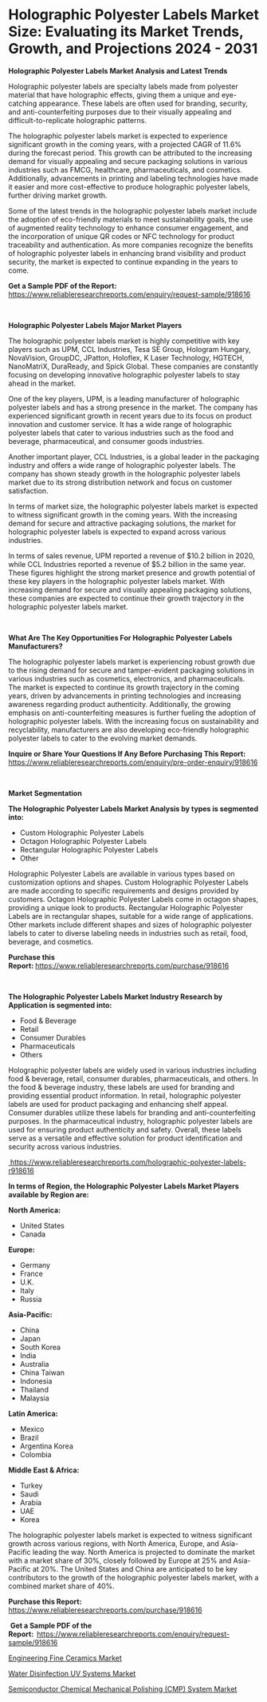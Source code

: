 <p><h1>Holographic Polyester Labels Market Size: Evaluating its Market Trends, Growth, and Projections 2024 - 2031</h1></p><p><strong>Holographic Polyester Labels Market Analysis and Latest Trends</strong></p>
<p><p>Holographic polyester labels are specialty labels made from polyester material that have holographic effects, giving them a unique and eye-catching appearance. These labels are often used for branding, security, and anti-counterfeiting purposes due to their visually appealing and difficult-to-replicate holographic patterns.</p><p>The holographic polyester labels market is expected to experience significant growth in the coming years, with a projected CAGR of 11.6% during the forecast period. This growth can be attributed to the increasing demand for visually appealing and secure packaging solutions in various industries such as FMCG, healthcare, pharmaceuticals, and cosmetics. Additionally, advancements in printing and labeling technologies have made it easier and more cost-effective to produce holographic polyester labels, further driving market growth.</p><p>Some of the latest trends in the holographic polyester labels market include the adoption of eco-friendly materials to meet sustainability goals, the use of augmented reality technology to enhance consumer engagement, and the incorporation of unique QR codes or NFC technology for product traceability and authentication. As more companies recognize the benefits of holographic polyester labels in enhancing brand visibility and product security, the market is expected to continue expanding in the years to come.</p></p>
<p><strong>Get a Sample PDF of the Report:&nbsp;</strong> <a href="https://www.reliableresearchreports.com/enquiry/request-sample/918616">https://www.reliableresearchreports.com/enquiry/request-sample/918616</a></p>
<p>&nbsp;</p>
<p><strong>Holographic Polyester Labels Major Market Players</strong></p>
<p><p>The holographic polyester labels market is highly competitive with key players such as UPM, CCL Industries, Tesa SE Group, Hologram Hungary, NovaVision, GroupDC, JPatton, Holoflex, K Laser Technology, HGTECH, NanoMatriX, DuraReady, and Spick Global. These companies are constantly focusing on developing innovative holographic polyester labels to stay ahead in the market.</p><p>One of the key players, UPM, is a leading manufacturer of holographic polyester labels and has a strong presence in the market. The company has experienced significant growth in recent years due to its focus on product innovation and customer service. It has a wide range of holographic polyester labels that cater to various industries such as the food and beverage, pharmaceutical, and consumer goods industries.</p><p>Another important player, CCL Industries, is a global leader in the packaging industry and offers a wide range of holographic polyester labels. The company has shown steady growth in the holographic polyester labels market due to its strong distribution network and focus on customer satisfaction.</p><p>In terms of market size, the holographic polyester labels market is expected to witness significant growth in the coming years. With the increasing demand for secure and attractive packaging solutions, the market for holographic polyester labels is expected to expand across various industries.</p><p>In terms of sales revenue, UPM reported a revenue of $10.2 billion in 2020, while CCL Industries reported a revenue of $5.2 billion in the same year. These figures highlight the strong market presence and growth potential of these key players in the holographic polyester labels market. With increasing demand for secure and visually appealing packaging solutions, these companies are expected to continue their growth trajectory in the holographic polyester labels market.</p></p>
<p>&nbsp;</p>
<p><strong>What Are The Key Opportunities For Holographic Polyester Labels Manufacturers?</strong></p>
<p><p>The holographic polyester labels market is experiencing robust growth due to the rising demand for secure and tamper-evident packaging solutions in various industries such as cosmetics, electronics, and pharmaceuticals. The market is expected to continue its growth trajectory in the coming years, driven by advancements in printing technologies and increasing awareness regarding product authenticity. Additionally, the growing emphasis on anti-counterfeiting measures is further fueling the adoption of holographic polyester labels. With the increasing focus on sustainability and recyclability, manufacturers are also developing eco-friendly holographic polyester labels to cater to the evolving market demands.</p></p>
<p><strong>Inquire or Share Your Questions If Any Before Purchasing This Report:</strong> <a href="https://www.reliableresearchreports.com/enquiry/pre-order-enquiry/918616">https://www.reliableresearchreports.com/enquiry/pre-order-enquiry/918616</a></p>
<p>&nbsp;</p>
<p><strong>Market Segmentation</strong></p>
<p><strong>The Holographic Polyester Labels Market Analysis by types is segmented into:</strong></p>
<p><ul><li>Custom Holographic Polyester Labels</li><li>Octagon Holographic Polyester Labels</li><li>Rectangular Holographic Polyester Labels</li><li>Other</li></ul></p>
<p><p>Holographic Polyester Labels are available in various types based on customization options and shapes. Custom Holographic Polyester Labels are made according to specific requirements and designs provided by customers. Octagon Holographic Polyester Labels come in octagon shapes, providing a unique look to products. Rectangular Holographic Polyester Labels are in rectangular shapes, suitable for a wide range of applications. Other markets include different shapes and sizes of holographic polyester labels to cater to diverse labeling needs in industries such as retail, food, beverage, and cosmetics.</p></p>
<p><strong>Purchase this Report:&nbsp;</strong><a href="https://www.reliableresearchreports.com/purchase/918616">https://www.reliableresearchreports.com/purchase/918616</a></p>
<p>&nbsp;</p>
<p><strong>The Holographic Polyester Labels Market Industry Research by Application is segmented into:</strong></p>
<p><ul><li>Food & Beverage</li><li>Retail</li><li>Consumer Durables</li><li>Pharmaceuticals</li><li>Others</li></ul></p>
<p><p>Holographic polyester labels are widely used in various industries including food & beverage, retail, consumer durables, pharmaceuticals, and others. In the food & beverage industry, these labels are used for branding and providing essential product information. In retail, holographic polyester labels are used for product packaging and enhancing shelf appeal. Consumer durables utilize these labels for branding and anti-counterfeiting purposes. In the pharmaceutical industry, holographic polyester labels are used for ensuring product authenticity and safety. Overall, these labels serve as a versatile and effective solution for product identification and security across various industries.</p></p>
<p><a href="https://www.reliableresearchreports.com/holographic-polyester-labels-r918616">&nbsp;https://www.reliableresearchreports.com/holographic-polyester-labels-r918616</a></p>
<p><strong>In terms of Region, the Holographic Polyester Labels Market Players available by Region are:</strong></p>
<p>
    <p> <strong> North America: </strong>
        <ul>
            <li>United States</li>
            <li>Canada</li>
        </ul>
        </p> 
    <p> <strong> Europe: </strong>
        <ul>
            <li>Germany</li>
            <li>France</li>
            <li>U.K.</li>
            <li>Italy</li>
            <li>Russia</li>
        </ul>
        </p> 
    <p> <strong> Asia-Pacific: </strong>
        <ul>
            <li>China</li>
            <li>Japan</li>
            <li>South Korea</li>
            <li>India</li>
            <li>Australia</li>
            <li>China Taiwan</li>
            <li>Indonesia</li>
            <li>Thailand</li>
            <li>Malaysia</li>
        </ul>
        </p> 
    <p> <strong> Latin America: </strong>
        <ul>
            <li>Mexico</li>
            <li>Brazil</li>
            <li>Argentina Korea</li>
            <li>Colombia</li>
        </ul>
        </p> 
    <p> <strong> Middle East & Africa: </strong>
        <ul>
            <li>Turkey</li>
            <li>Saudi</li>
            <li>Arabia</li>
            <li>UAE</li>
            <li>Korea</li>
        </ul>
    </p>
    </p>
<p><p>The holographic polyester labels market is expected to witness significant growth across various regions, with North America, Europe, and Asia-Pacific leading the way. North America is projected to dominate the market with a market share of 30%, closely followed by Europe at 25% and Asia-Pacific at 20%. The United States and China are anticipated to be key contributors to the growth of the holographic polyester labels market, with a combined market share of 40%.</p></p>
<p><strong>Purchase this Report: </strong><a href="https://www.reliableresearchreports.com/purchase/918616">https://www.reliableresearchreports.com/purchase/918616</a></p>
<p>&nbsp;<strong>Get a Sample PDF of the Report:&nbsp;&nbsp;</strong><a href="https://www.reliableresearchreports.com/enquiry/request-sample/918616">https://www.reliableresearchreports.com/enquiry/request-sample/918616</a></p>
<p><strong></strong></p>
<p><p><a href="https://issuu.com/reportprime-2/docs/engineering-fine-ceramics-market-size-2030.pptx">Engineering Fine Ceramics Market</a></p><p><a href="https://www.linkedin.com/pulse/water-disinfection-uv-systems-market-exploring-share-trends-future-da9pf">Water Disinfection UV Systems Market</a></p><p><a href="https://www.linkedin.com/pulse/semiconductor-chemical-mechanical-polishing-cmp-system-market-7re1f">Semiconductor Chemical Mechanical Polishing (CMP) System Market</a></p></p>